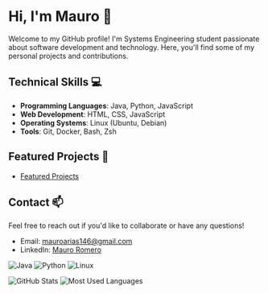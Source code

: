 <!--
**MauroARomero/MauroARomero** is a ✨ _special_ ✨ repository because its `README.md` (this file) appears on your GitHub profile.

Here are some ideas to get you started:

- 🔭 I’m currently working on ...
- 🌱 I’m currently learning ...
- 👯 I’m looking to collaborate on ...
- 🤔 I’m looking for help with ...
- 💬 Ask me about ...
- 📫 How to reach me: ...
- 😄 Pronouns: ...
- ⚡ Fun fact: ...
-->
# Hi, I'm Mauro 👋

Welcome to my GitHub profile! I'm Systems Engineering student passionate about software development and technology. Here, you'll find some of my personal projects and contributions.

## Technical Skills 💻
- **Programming Languages**: Java, Python, JavaScript
- **Web Development**: HTML, CSS, JavaScript
- **Operating Systems**: Linux (Ubuntu, Debian)
- **Tools**: Git, Docker, Bash, Zsh

## Featured Projects 🚀
- [Featured Projects](https://github.com/MauroARomero?tab=repositories)

## Contact 📫
Feel free to reach out if you'd like to collaborate or have any questions!
- Email: [mauroarias146@gmail.com](mailto:mauroarias146@gmail.com)
- LinkedIn: [Mauro Romero](https://www.linkedin.com/in/mauro-romero-b284911b0/)

![Java](https://img.shields.io/badge/Java-ED8B00?style=for-the-badge&logo=openjdk&logoColor=white)
![Python](https://img.shields.io/badge/Python-3776AB?style=for-the-badge&logo=python&logoColor=white)
![Linux](https://img.shields.io/badge/Linux-FCC624?style=for-the-badge&logo=linux&logoColor=black)

![GitHub Stats](https://github-readme-stats.vercel.app/api?username=MauroARomero&show_icons=true&theme=radical)
![Most Used Languages](https://github-readme-stats.vercel.app/api/top-langs/?username=MauroARomero&layout=compact&theme=radical&langs_count=5)

